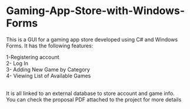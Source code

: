 # Gaming-App-Store-with-Windows-Forms
This is a GUI for a gaming app store developed using C# and Windows Forms. It has the following features: 

  1-Registering account </br>
  2- Log In </br>
  3- Adding New Game by Category </br>
  4- Viewing List of Available Games </br>
</br>

It is all linked to an external database to store account and game info. </br>
You can check the proposal PDF attached to the project for more details </br>
